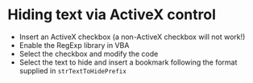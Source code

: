 # Hiding text via ActiveX control

- Insert an ActiveX checkbox (a non-ActiveX checkbox will not work!)
- Enable the RegExp library in VBA
- Select the checkbox and modify the code
- Select the text to hide and insert a bookmark following the format supplied in `strTextToHidePrefix`
